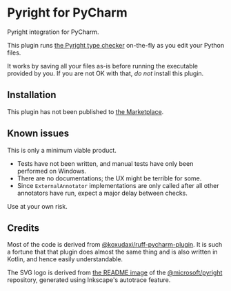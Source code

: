 # Pyright for PyCharm

<!-- Plugin description -->
Pyright integration for PyCharm.

This plugin runs [the Pyright type checker][1] on-the-fly
as you edit your Python files.

It works by saving all your files as-is before running
the executable provided by you. If you are not OK with that,
<em>do not</em> install this plugin.
<!-- Plugin description end -->


## Installation

This plugin has not been published to [the Marketplace][2].


## Known issues

This is only a minimum viable product.

* Tests have not been written,
  and manual tests have only been performed on Windows.
* There are no documentations; the UX might be terrible for some.
* Since `ExternalAnnotator` implementations are only called after all
  other annotators have run, expect a major delay between checks.

Use at your own risk.


## Credits

Most of the code is derived from [@koxudaxi/ruff-pycharm-plugin][3].
It is such a fortune that that plugin does almost the same thing
and is also written in Kotlin, and hence easily understandable.

The SVG logo is derived from [the README image][4]
of the [@microsoft/pyright][1] repository,
generated using Inkscape's autotrace feature.


  [1]: https://github.com/microsoft/pyright
  [2]: https://plugins.jetbrains.com/
  [3]: https://github.com/koxudaxi/ruff-pycharm-plugin
  [4]: https://github.com/microsoft/pyright/blob/main/docs/img/PyrightLarge.png
